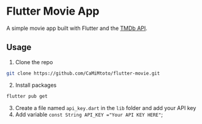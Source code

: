 # Flutter Movie App

A simple movie app built with Flutter and
the [TMDb API](https://www.themoviedb.org/documentation/api).

## Usage

1. Clone the repo

```sh
git clone https://github.com/CaMiMtoto/flutter-movie.git
```

2. Install packages

```sh
flutter pub get
```

3. Create a file named `api_key.dart` in the `lib` folder and add your API key
4. Add variable ``` const String API_KEY ="Your API KEY HERE" ```;




